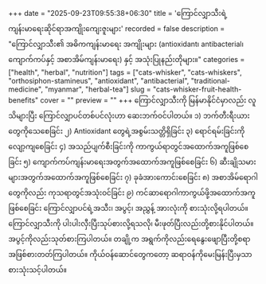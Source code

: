 +++
date = "2025-09-23T09:55:38+06:30"
title = 'ကြောင်လျှာသီးရဲ့ကျန်းမာရေးဆိုင်ရာအကျိုးကျေးဇူးများ'
recorded = false
description = "ကြောင်လျှာသီး၏ အဓိကကျန်းမာရေး အကျိုးများ (antioxidant၊ antibacterial၊ ကျောက်ကပ်နှင့် အစာအိမ်ကျန်းမာရေး) နှင့် အသုံးပြုနည်းတိုများ။"
categories = ["health", "herbal", "nutrition"]
tags = ["cats-whisker", "cats-whiskers", "orthosiphon-stamineus", "antioxidant", "antibacterial", "traditional-medicine", "myanmar", "herbal-tea"]
slug = "cats-whisker-fruit-health-benefits"
cover = ""
preview = ""
+++
ကြောင်လျှာသီးကို မြန်မာနိုင်ငံမှာလည်း လူသိများပြီး ကြောင်လျှာပင်တစ်ပင်လုံးဟာ ဆေးဘက်ဝင်ပါတယ်။
၁) ဘက်တီးရီးယားတွေကိုသေစေခြင်း
၂) Antioxidant တွေရဲ့အစွမ်းသတ္တိရှိခြင်း
၃) ရောင်ရမ်းခြင်းကို လျော့ကျစေခြင်း
၄) အသည်ပျက်စီးခြင်းကို ကာကွယ်ရာတွင်အထောက်အကူဖြစ်စေခြင်း
၅) ကျောက်ကပ်ကျန်းမာရေးအတွက်အထောက်အကူဖြစ်စေခြင်း
၆) ဆီးချိုသမားများအတွက်အထောက်အကူဖြစ်စေခြင်း
၇) ခုခံအားကောင်းစေခြင်း
၈) အစာအိမ်ရောဂါတွေကိုလည်း ကုသရာတွင်အသုံးဝင်ခြင်း
၉) ကင်ဆာရောဂါကာကွယ်ဖို့အထောက်အကူဖြစ်စေခြင်း
ကြောင်လျှာပင်ရဲ့အသီး၊ အပွင့်၊ အညွှန့် အားလုံးကို စားသုံးလို့ရပါတယ်။ ကြောင်လျှာသီးကို ပါးပါးလှီးပြီးသုပ်စားလို့ရသလို၊ မီးဖုတ်ပြီးလည်းတို့စားနိုင်ပါတယ်။ အပွင့်ကိုလည်းသုတ်စားကြပါတယ်။ တချို့က အရွက်ကိုလည်းရေနွေးဖျောပြီးတို့စရာအဖြစ်စားတတ်ကြပါတယ်။ ကိုယ်ဝန်ဆောင်တွေကတော့ ဆရာဝန်ကိုမေးမြန်းပြီးမှသာစားသုံးသင့်ပါတယ်။ 